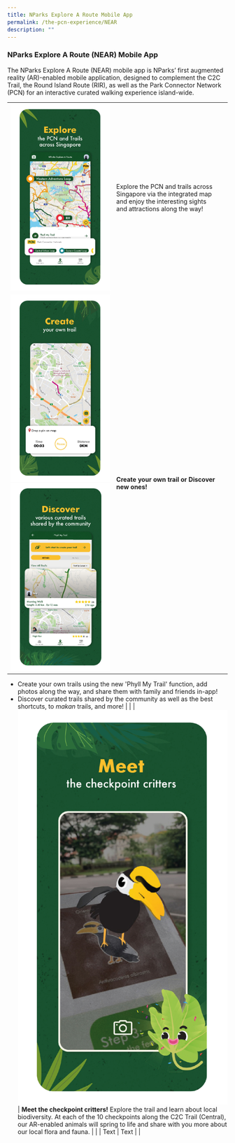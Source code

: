 ```yaml
---
title: NParks Explore A Route Mobile App
permalink: /the-pcn-experience/NEAR
description: ""
---
```

### NParks Explore A Route (NEAR) Mobile App

The NParks Explore A Route (NEAR) mobile app is NParks’ first augmented reality (AR)-enabled mobile application, designed to complement the C2C Trail, the Round Island Route (RIR), as well as the Park Connector Network (PCN) for an interactive curated walking experience island-wide.


| | | |
| -------- | -------- | -------- |
| ![App Keyframe 1](/images/NEAR-1.png)      | Explore the PCN and trails across Singapore via the integrated map and enjoy the interesting sights and attractions along the way!   | |
| ![App Keyframe 2](/images/NEAR-2.png)  ![App Keyframe 7](/images/NEAR-7.png)    |  **Create your own trail or Discover new ones!** 
* Create your own trails using the new 'Phyll My Trail' function, add photos along the way, and share them with family and friends in-app! 
* Discover curated trails shared by the community as well as the best shortcuts, to _makan_ trails, and more!   | |
| ![App Keyframe 3](/images/NEAR-3.png)       | **Meet the checkpoint critters!** Explore the trail and learn about local biodiversity. At each of the 10 checkpoints along the C2C Trail (Central), our AR-enabled animals will spring to life and share with you more about our local flora and fauna.       | |
| Text       | Text       | |
